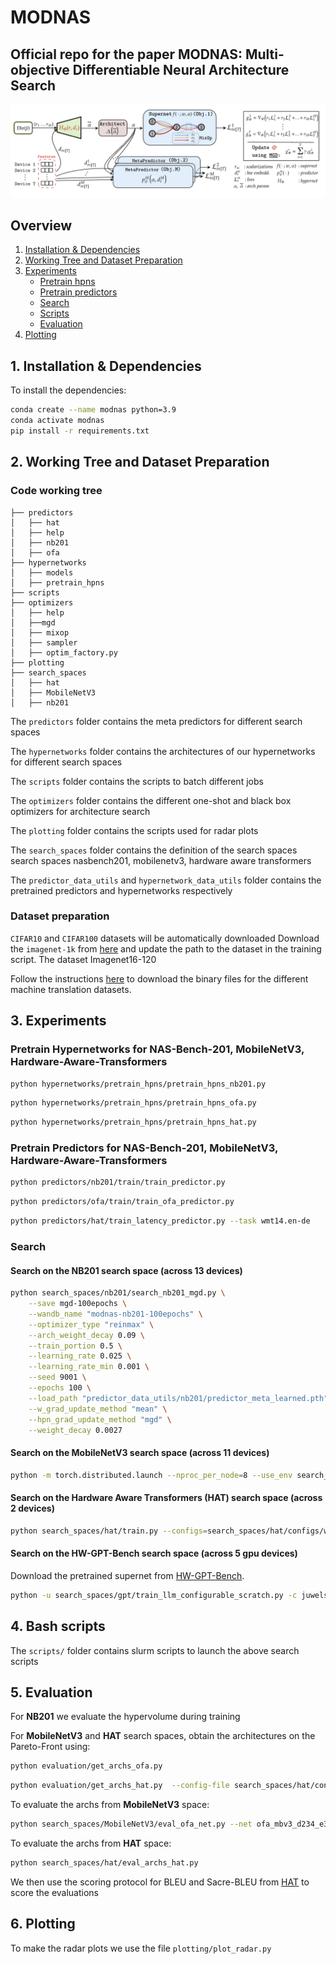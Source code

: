 # MODNAS
## Official repo for the paper MODNAS: Multi-objective Differentiable Neural Architecture Search

![title](images/MODNAS.png)
## Overview
1. [Installation & Dependencies](#Dependencies)
2. [Working Tree and Dataset Preparation](#dataset)
3. [Experiments](#experiments)
    - [Pretrain hpns](#hpns)
    - [Pretrain predictors](#predictors)
    - [Search](#search)
    - [Scripts](#scripts)
    - [Evaluation](#evaluation)
4. [Plotting](#plotting)


## 1. Installation & Dependencies<a name="Dependencies"></a>


To install the dependencies:
```bash
conda create --name modnas python=3.9
conda activate modnas
pip install -r requirements.txt
```

## 2. Working Tree and Dataset Preparation <a name="dataset"></a>
### Code working tree
```
├── predictors
│   ├── hat
│   ├── help
│   ├── nb201
│   ├── ofa
├── hypernetworks
│   ├── models
│   ├── pretrain_hpns
├── scripts
├── optimizers
│   ├── help
│   ├──mgd
│   ├── mixop
│   ├── sampler
│   ├── optim_factory.py
├── plotting
├── search_spaces
│   ├── hat
│   ├── MobileNetV3
│   ├── nb201
```

The ```predictors``` folder contains the meta predictors for different search spaces

The ```hypernetworks``` folder contains the architectures of our hypernetworks for different search spaces

The ```scripts``` folder contains the scripts to batch different jobs

The ```optimizers``` folder contains the different one-shot and black box optimizers for architecture search

The ```plotting``` folder contains the scripts used for radar plots

The ```search_spaces``` folder contains the definition of the search spaces search spaces nasbench201, mobilenetv3, hardware aware transformers

The ```predictor_data_utils``` and  ```hypernetwork_data_utils``` folder contains the pretrained predictors and hypernetworks respectively

### Dataset preparation

```CIFAR10``` and ```CIFAR100``` datasets will be automatically downloaded
Download the ```imagenet-1k``` from [here](https://www.image-net.org/download.php) and update the path to the dataset in the training script. The dataset Imagenet16-120 

Follow the instructions [here](https://github.com/mit-han-lab/hardware-aware-transformers) to download the binary files for the different machine translation datasets.

## 3. Experiments <a name="experiments"></a>
### Pretrain Hypernetworks for NAS-Bench-201, MobileNetV3, Hardware-Aware-Transformers <a name="hpns"></a>
```bash
python hypernetworks/pretrain_hpns/pretrain_hpns_nb201.py
```
```bash
python hypernetworks/pretrain_hpns/pretrain_hpns_ofa.py
```
```bash
python hypernetworks/pretrain_hpns/pretrain_hpns_hat.py
```
### Pretrain Predictors for NAS-Bench-201, MobileNetV3, Hardware-Aware-Transformers <a name="#predictors"></a>
```bash
python predictors/nb201/train/train_predictor.py
```

```bash
python predictors/ofa/train/train_ofa_predictor.py
```

```bash
python predictors/hat/train_latency_predictor.py --task wmt14.en-de
```

### Search  <a name="search"></a>
#### Search on the NB201 search space (across 13 devices)

```bash
python search_spaces/nb201/search_nb201_mgd.py \
    --save mgd-100epochs \
    --wandb_name "modnas-nb201-100epochs" \
    --optimizer_type "reinmax" \
    --arch_weight_decay 0.09 \
    --train_portion 0.5 \
    --learning_rate 0.025 \
    --learning_rate_min 0.001 \
    --seed 9001 \
    --epochs 100 \
    --load_path "predictor_data_utils/nb201/predictor_meta_learned.pth" \
    --w_grad_update_method "mean" \
    --hpn_grad_update_method "mgd" \
    --weight_decay 0.0027
```
#### Search on the MobileNetV3 search space (across 11 devices)
```bash
python -m torch.distributed.launch --nproc_per_node=8 --use_env search_spaces/MobileNetV3/search/mobilenet_search_base.py --one_shot_opt reinmax --opt_strategy "simultaneous" --hpn_type meta --use_pretrained_hpn 
```

#### Search on the Hardware Aware Transformers (HAT) search space (across 2 devices)
```bash
python search_spaces/hat/train.py --configs=search_spaces/hat/configs/wmt14.en-de/supertransformer/space0.yml
```
#### Search on the HW-GPT-Bench search space (across 5 gpu devices)
Download the pretrained supernet from [HW-GPT-Bench](https://github.com/automl/HW-GPT-Bench).
```bash
python -u search_spaces/gpt/train_llm_configurable_scratch.py -c juwels_owt_sw_s.yaml 
```
## 4. Bash scripts  <a name="scripts"></a>
The ```scripts/``` folder contains slurm scripts to launch the above search scripts

## 5. Evaluation <a name="evaluation"></a>
For **NB201** we evaluate the hypervolume during training

For **MobileNetV3** and **HAT** search spaces, obtain the architectures on the Pareto-Front using:
```bash
python evaluation/get_archs_ofa.py
 ```
```bash
python evaluation/get_archs_hat.py  --config-file search_spaces/hat/configs/wmt14.en-de/supertransformer/space0.yml --arch transformersuper_wmt_en_de2
 ```

To evaluate the archs from **MobileNetV3** space:

```bash
python search_spaces/MobileNetV3/eval_ofa_net.py --net ofa_mbv3_d234_e346_k357_w1.2
 ```

To evaluate the archs from **HAT** space:
```bash
python search_spaces/hat/eval_archs_hat.py 
```
We then use the scoring protocol for BLEU and Sacre-BLEU from [HAT](https://github.com/mit-han-lab/hardware-aware-transformers) to score the evaluations 

## 6. Plotting <a name="plotting"></a>

To make the radar plots we use the file ```plotting/plot_radar.py```
